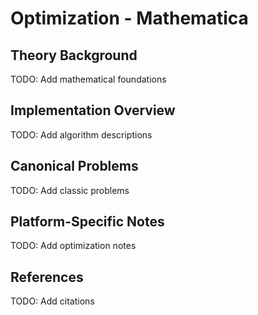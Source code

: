 # Optimization - Mathematica

## Theory Background
TODO: Add mathematical foundations

## Implementation Overview
TODO: Add algorithm descriptions

## Canonical Problems
TODO: Add classic problems

## Platform-Specific Notes
TODO: Add optimization notes

## References
TODO: Add citations
